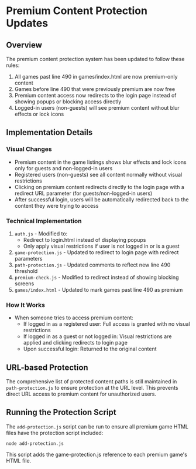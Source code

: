 # Premium Content Protection Updates

## Overview
The premium content protection system has been updated to follow these rules:
1. All games past line 490 in games/index.html are now premium-only content
2. Games before line 490 that were previously premium are now free
3. Premium content access now redirects to the login page instead of showing popups or blocking access directly
4. Logged-in users (non-guests) will see premium content without blur effects or lock icons

## Implementation Details

### Visual Changes
- Premium content in the game listings shows blur effects and lock icons only for guests and non-logged-in users
- Registered users (non-guests) see all content normally without visual restrictions
- Clicking on premium content redirects directly to the login page with a redirect URL parameter (for guests/non-logged-in users)
- After successful login, users will be automatically redirected back to the content they were trying to access

### Technical Implementation
1. `auth.js` - Modified to:
   - Redirect to login.html instead of displaying popups
   - Only apply visual restrictions if user is not logged in or is a guest
2. `game-protection.js` - Updated to redirect to login page with redirect parameters
3. `path-protection.js` - Updated comments to reflect new line 490 threshold
4. `premium-check.js` - Modified to redirect instead of showing blocking screens
5. `games/index.html` - Updated to mark games past line 490 as premium

### How It Works
- When someone tries to access premium content:
  - If logged in as a registered user: Full access is granted with no visual restrictions
  - If logged in as a guest or not logged in: Visual restrictions are applied and clicking redirects to login page
  - Upon successful login: Returned to the original content

## URL-based Protection
The comprehensive list of protected content paths is still maintained in `path-protection.js` to ensure protection at the URL level. This prevents direct URL access to premium content for unauthorized users.

## Running the Protection Script
The `add-protection.js` script can be run to ensure all premium game HTML files have the protection script included:

```
node add-protection.js
```

This script adds the game-protection.js reference to each premium game's HTML file. 